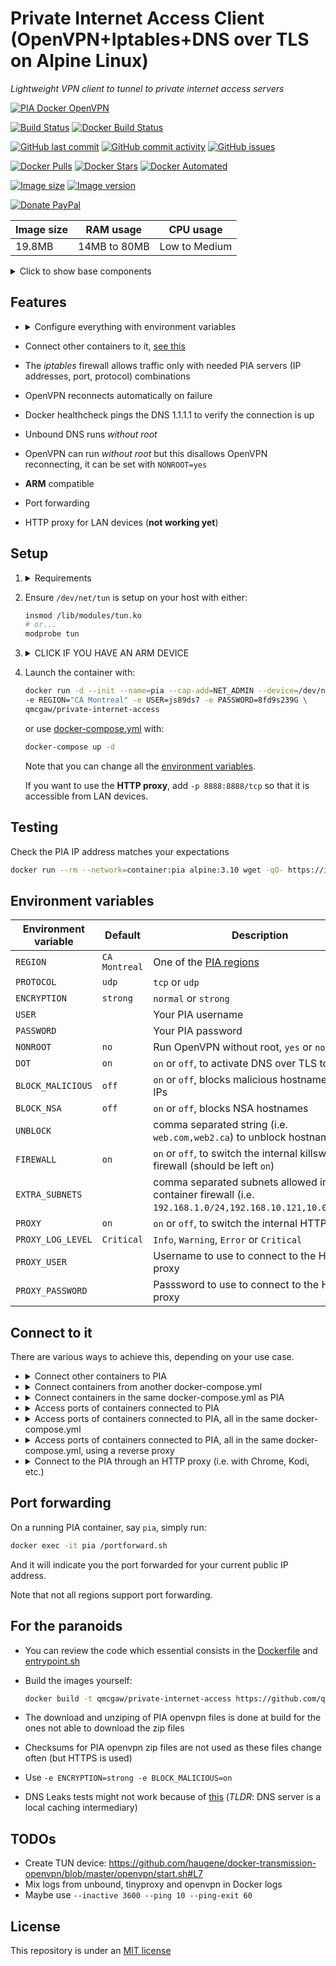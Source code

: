 # Private Internet Access Client (OpenVPN+Iptables+DNS over TLS on Alpine Linux)

*Lightweight VPN client to tunnel to private internet access servers*

[![PIA Docker OpenVPN](https://github.com/qdm12/private-internet-access-docker/raw/master/readme/title.png)](https://hub.docker.com/r/qmcgaw/private-internet-access/)

[![Build Status](https://travis-ci.org/qdm12/private-internet-access-docker.svg?branch=master)](https://travis-ci.org/qdm12/private-internet-access-docker)
[![Docker Build Status](https://img.shields.io/docker/build/qmcgaw/private-internet-access.svg)](https://hub.docker.com/r/qmcgaw/private-internet-access)

[![GitHub last commit](https://img.shields.io/github/last-commit/qdm12/private-internet-access-docker.svg)](https://github.com/qdm12/private-internet-access-docker/issues)
[![GitHub commit activity](https://img.shields.io/github/commit-activity/y/qdm12/private-internet-access-docker.svg)](https://github.com/qdm12/private-internet-access-docker/issues)
[![GitHub issues](https://img.shields.io/github/issues/qdm12/private-internet-access-docker.svg)](https://github.com/qdm12/private-internet-access-docker/issues)

[![Docker Pulls](https://img.shields.io/docker/pulls/qmcgaw/private-internet-access.svg)](https://hub.docker.com/r/qmcgaw/private-internet-access)
[![Docker Stars](https://img.shields.io/docker/stars/qmcgaw/private-internet-access.svg)](https://hub.docker.com/r/qmcgaw/private-internet-access)
[![Docker Automated](https://img.shields.io/docker/automated/qmcgaw/private-internet-access.svg)](https://hub.docker.com/r/qmcgaw/private-internet-access)

[![Image size](https://images.microbadger.com/badges/image/qmcgaw/private-internet-access.svg)](https://microbadger.com/images/qmcgaw/private-internet-access)
[![Image version](https://images.microbadger.com/badges/version/qmcgaw/private-internet-access.svg)](https://microbadger.com/images/qmcgaw/private-internet-access)

[![Donate PayPal](https://img.shields.io/badge/Donate-PayPal-green.svg)](https://paypal.me/qdm12)

| Image size | RAM usage | CPU usage |
| --- | --- | --- |
| 19.8MB | 14MB to 80MB | Low to Medium |

<details><summary>Click to show base components</summary><p>

- [Alpine 3.10](https://alpinelinux.org) for a tiny image
- [OpenVPN 2.4.7](https://pkgs.alpinelinux.org/package/v3.10/main/x86_64/openvpn) to tunnel to PIA servers
- [IPtables 1.8.3](https://pkgs.alpinelinux.org/package/v3.10/main/x86_64/iptables) enforces the container to communicate only through the VPN or with other containers in its virtual network (acts as a killswitch)
- [Unbound 1.9.1](https://pkgs.alpinelinux.org/package/v3.10/main/x86_64/unbound) configured with Cloudflare's [1.1.1.1](https://1.1.1.1) DNS over TLS
- [Files and blocking lists built periodically](https://github.com/qdm12/updated/tree/master/files) used with Unbound (see `BLOCK_MALICIOUS` and `BLOCK_NSA` environment variables)
- [TinyProxy 1.10.0](https://pkgs.alpinelinux.org/package/v3.10/main/x86_64/tinyproxy)

</p></details>

## Features

- <details><summary>Configure everything with environment variables</summary><p>

    - [Destination region](https://www.privateinternetaccess.com/pages/network)
    - Internet protocol
    - Level of encryption
    - PIA Username and password
    - DNS over TLS
    - Malicious DNS blocking
    - Internal firewall
    - Web HTTP proxy (**not working yet**)
    - Run openvpn without root

    </p></details>
- Connect other containers to it, [see this](https://github.com/qdm12/private-internet-access-docker#connect-to-it)
- The *iptables* firewall allows traffic only with needed PIA servers (IP addresses, port, protocol) combinations
- OpenVPN reconnects automatically on failure
- Docker healthcheck pings the DNS 1.1.1.1 to verify the connection is up
- Unbound DNS runs *without root*
- OpenVPN can run *without root* but this disallows OpenVPN reconnecting, it can be set with `NONROOT=yes`
- **ARM** compatible
- Port forwarding
- HTTP proxy for LAN devices (**not working yet**)

## Setup

1. <details><summary>Requirements</summary><p>

    - A Private Internet Access **username** and **password** - [Sign up](https://www.privateinternetaccess.com/pages/buy-vpn/)
    - Firewall requirements
        - Allow outbound TCP 853 to 1.1.1.1 to allow Unbound to resolve the PIA domain name at start. You can then block it once the container is started.
        - For UDP strong encryption, allow outbound UDP 1197
        - For UDP normal encryption, allow outbound UDP 1198
        - For TCP strong encryption, allow outbound TCP 501
        - For TCP normal encryption, allow outbound TCP 502

    </p></details>

1. Ensure `/dev/net/tun` is setup on your host with either:

    ```sh
    insmod /lib/modules/tun.ko
    # or...
    modprobe tun
    ```

1. <details><summary>CLICK IF YOU HAVE AN ARM DEVICE</summary><p>

    - If you have a ARM 32 bit v6 architecture

        ```sh
        docker build -t qmcgaw/private-internet-access \
        --build-arg BASE_IMAGE=arm32v6/alpine \
        https://github.com/qdm12/private-internet-access-docker.git
        ```

    - If you have a ARM 32 bit v7 architecture

        ```sh
        docker build -t qmcgaw/private-internet-access \
        --build-arg BASE_IMAGE=arm32v7/alpine \
        https://github.com/qdm12/private-internet-access-docker.git
        ```

    - If you have a ARM 64 bit v8 architecture

        ```sh
        docker build -t qmcgaw/private-internet-access \
        --build-arg BASE_IMAGE=arm64v8/alpine \
        https://github.com/qdm12/private-internet-access-docker.git
        ```

    </p></details>

1. Launch the container with:

    ```bash
    docker run -d --init --name=pia --cap-add=NET_ADMIN --device=/dev/net/tun \
    -e REGION="CA Montreal" -e USER=js89ds7 -e PASSWORD=8fd9s239G \
    qmcgaw/private-internet-access
    ```

    or use [docker-compose.yml](https://github.com/qdm12/private-internet-access-docker/blob/master/docker-compose.yml) with:

    ```bash
    docker-compose up -d
    ```

    Note that you can change all the [environment variables](#environment-variables).

    If you want to use the **HTTP proxy**, add `-p 8888:8888/tcp` so that it is accessible from LAN devices.

## Testing

Check the PIA IP address matches your expectations

```sh
docker run --rm --network=container:pia alpine:3.10 wget -qO- https://ipinfo.io
```

## Environment variables

| Environment variable | Default | Description |
| --- | --- | --- |
| `REGION` | `CA Montreal` | One of the [PIA regions](https://www.privateinternetaccess.com/pages/network/) |
| `PROTOCOL` | `udp` | `tcp` or `udp` |
| `ENCRYPTION` | `strong` | `normal` or `strong` |
| `USER` | | Your PIA username |
| `PASSWORD` | | Your PIA password |
| `NONROOT` | `no` | Run OpenVPN without root, `yes` or `no` |
| `DOT` | `on` | `on` or `off`, to activate DNS over TLS to 1.1.1.1 |
| `BLOCK_MALICIOUS` | `off` | `on` or `off`, blocks malicious hostnames and IPs |
| `BLOCK_NSA` | `off` | `on` or `off`, blocks NSA hostnames |
| `UNBLOCK` | | comma separated string (i.e. `web.com,web2.ca`) to unblock hostnames |
| `FIREWALL` | `on` | `on` or `off`, to switch the internal killswitch firewall (should be left `on`) |
| `EXTRA_SUBNETS` | | comma separated subnets allowed in the container firewall (i.e. `192.168.1.0/24,192.168.10.121,10.0.0.5/28`) |
| `PROXY` | `on` | `on` or `off`, to switch the internal HTTP proxy |
| `PROXY_LOG_LEVEL` | `Critical` | `Info`, `Warning`, `Error` or `Critical` |
| `PROXY_USER` | | Username to use to connect to the HTTP proxy |
| `PROXY_PASSWORD` | | Passsword to use to connect to the HTTP proxy |

## Connect to it

There are various ways to achieve this, depending on your use case.

- <details><summary>Connect other containers to PIA</summary><p>

    Add `--network=container:pia` when launching the container

    </p></details>
- <details><summary>Connect containers from another docker-compose.yml</summary><p>

    Add `network_mode: "container:pia"` to your *docker-compose.yml*

    </p></details>
- <details><summary>Connect containers in the same docker-compose.yml as PIA</summary><p>

    Add `network_mode: "service:pia"` to your *docker-compose.yml* (no need for `depends_on`)

    </p></details>
- <details><summary>Access ports of containers connected to PIA</summary><p>

    To access port `8000` of container `xyz` and `9000` of container `abc` connected to PIA, you will need a reverse proxy such as `qmcgaw/caddy-scratch` (you can build it for **ARM**, see its [readme](https://github.com/qdm12/caddy-scratch))

    1. Create the file *Caddyfile*

        ```sh
        touch Caddyfile
        chown 1000 Caddyfile
        # chown 1000 because caddy-scratch runs as user ID 1000 by default
        chmod 600 Caddyfile
        ```

        with this content:

        ```ruby
        :8000 {
            proxy / xyz:8000
        }
        :9000 {
            proxy / abc:9000
        }
        ```

        You can of course make more complicated Caddyfile (such as proxying `/xyz` to xyz:8000 and `/abc` to abc:9000, just ask me!)

    1. Run Caddy with

        ```sh
        docker run -d -p 8000:8000/tcp -p 9000:9000/tcp \
        --link pia:xyz --link pia:abc \
        -v $(pwd)/Caddyfile:/Caddyfile:ro \
        qmcgaw/caddy-scratch
        ```

        **WARNING**: Make sure the Docker network in which Caddy runs is the same as the one of PIA. It can be the default `bridge` network.

    1. You can now access xyz:8000 at [localhost:8000](http://localhost:8000) and abc:9000 at [localhost:9000](http://localhost:9000)

    For more containers, add more `--link pia:xxx` and modify the *Caddyfile* accordingly

    If you want to user a *docker-compose.yml*, you can use this example - **make sure PIA is launched and connected first**:

    ```yml
    version: '3'
    services:
      piaproxy:
        image: qmcgaw/caddy-scratch
        container_name: piaproxy
        ports:
          - 8000:8000/tcp
          - 9000:9000/tcp
        external_links:
          - pia:xyz
          - pia:abc
        volumes:
          - ./Caddyfile:/Caddyfile:ro
      abc:
        image: abc
        container_name: abc
        network_mode: "container:pia"
      xyz:
        image: xyz
        container_name: xyz
        network_mode: "container:pia"
    ```

    </p></details>
- <details><summary>Access ports of containers connected to PIA, all in the same docker-compose.yml</summary><p>

    To access port `8000` of container `xyz` and `9000` of container `abc` connected to PIA, you could use:

    ```yml
    version: '3'
    services:
      pia:
        image: qmcgaw/private-internet-access
        container_name: pia
        cap_add:
          - NET_ADMIN
        devices:
          - /dev/net/tun
        environment:
          - USER=js89ds7
          - PASSWORD=8fd9s239G
        ports:
          - 8000:8000/tcp
          - 9000:9000/tcp
      abc:
        image: abc
        container_name: abc
        network_mode: "service:pia"
      xyz:
        image: xyz
        container_name: xyz
        network_mode: "service:pia"
    ```

    </p></details>

- <details><summary>Access ports of containers connected to PIA, all in the same docker-compose.yml, using a reverse proxy</summary><p>

    To access port `8000` of container `xyz` and `9000` of container `abc` connected to PIA, you will need a reverse proxy such as `qmcgaw/caddy-scratch` (you can build it for **ARM**, see its [readme](https://github.com/qdm12/caddy-scratch))

    1. Create the file *Caddyfile*

        ```sh
        touch Caddyfile
        chown 1000 Caddyfile
        # chown 1000 because caddy-scratch runs as user ID 1000 by default
        chmod 600 Caddyfile
        ```

        with this content:

        ```ruby
        :8000 {
            proxy / xyz:8000
        }
        :9000 {
            proxy / abc:9000
        }
        ```

        You can of course make more complicated Caddyfile (such as proxying `/xyz` to xyz:8000 and `/abc` to abc:9000, just ask me!)

    1. Use this example:

        ```yml
        version: '3'
        services:
          pia:
            image: qmcgaw/private-internet-access
            container_name: pia
            cap_add:
              - NET_ADMIN
            devices:
              - /dev/net/tun
            environment:
              - USER=js89ds7
              - PASSWORD=8fd9s239G
          piaproxy:
            image: qmcgaw/caddy-scratch
            container_name: piaproxy
            ports:
              - 8000:8000/tcp
              - 9000:9000/tcp
            external_links:
              - pia:xyz
              - pia:abc
            volumes:
              - ./Caddyfile:/Caddyfile:ro
          abc:
            image: abc
            container_name: abc
            network_mode: "service:pia"
          xyz:
            image: xyz
            container_name: xyz
            network_mode: "service:pia"
        ```

    </p></details>
- <details><summary>Connect to the PIA through an HTTP proxy (i.e. with Chrome, Kodi, etc.)</summary><p>

    **THIS IS NOT CURRENTLY WORKING, INVESTIGATION IS IN PROGRESS...**

    1. Setup a HTTP proxy client, such as [SwitchyOmega for Chrome](https://chrome.google.com/webstore/detail/proxy-switchyomega/padekgcemlokbadohgkifijomclgjgif?hl=en)
    1. Make sure the PIA container:
        - Has port 8888 published `-p 8888:8888/tcp`
        - **Has your LAN** in `EXTRA_SUBNETS`
    1. With your HTTP proxy client, connect to the Docker host (i.e. `192.168.1.10`) on port `8888`. You might need to enter your credentials if you set them with the environment variables `PROXY_USER` and `PROXY_PASSWORD`.
    1. If you set `PROXY_LOG_LEVEL` to `Info`, you can check the log output of tinyproxy with:

        ```sh
        docker exec -it pia cat /var/log/tinyproxy/tinyproxy.log
        ```

        `PROXY_LOG_LEVEL` defaults to `Critical` to avoid logging everything, for privacy purposes as well as to save storage.

    </p></details>

## Port forwarding

On a running PIA container, say `pia`, simply run:

```sh
docker exec -it pia /portforward.sh
```

And it will indicate you the port forwarded for your current public IP address.

Note that not all regions support port forwarding.

## For the paranoids

- You can review the code which essential consists in the [Dockerfile](https://github.com/qdm12/private-internet-access-docker/blob/master/Dockerfile) and [entrypoint.sh](https://github.com/qdm12/private-internet-access-docker/blob/master/entrypoint.sh)
- Build the images yourself:

    ```bash
    docker build -t qmcgaw/private-internet-access https://github.com/qdm12/private-internet-access-docker.git
    ```

- The download and unziping of PIA openvpn files is done at build for the ones not able to download the zip files
- Checksums for PIA openvpn zip files are not used as these files change often (but HTTPS is used)
- Use `-e ENCRYPTION=strong -e BLOCK_MALICIOUS=on`
- DNS Leaks tests might not work because of [this](https://github.com/qdm12/cloudflare-dns-server#verify-dns-connection) (*TLDR*: DNS server is a local caching intermediary)

## TODOs

- Create TUN device: https://github.com/haugene/docker-transmission-openvpn/blob/master/openvpn/start.sh#L7
- Mix logs from unbound, tinyproxy and openvpn in Docker logs
- Maybe use `--inactive 3600 --ping 10 --ping-exit 60`

## License

This repository is under an [MIT license](https://github.com/qdm12/private-internet-access-docker/master/license)
